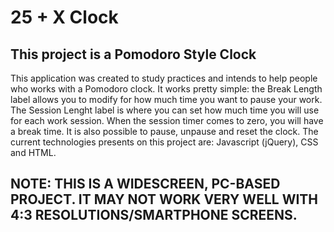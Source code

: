 # 25 + X Clock
## This project is a Pomodoro Style Clock
This application was created to study practices and intends to help people who works with a Pomodoro clock.
It works pretty simple: the Break Length label allows you to modify for how much time you want to pause your work. The Session Lenght label is where you can set how much time you will use for each work session. When the session timer comes to zero, you will have a break time. It is also possible to pause, unpause and reset the clock.
The current technologies presents on this project are: Javascript (jQuery), CSS and HTML.
## NOTE: THIS IS A WIDESCREEN, PC-BASED PROJECT. IT MAY NOT WORK VERY WELL WITH 4:3 RESOLUTIONS/SMARTPHONE SCREENS.
